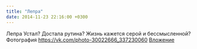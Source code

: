 ```yaml
---
title: "Лепра"
date: 2014-11-23 22:16:00 +0300
---
```


Лепра
Устал? Достала рутина? Жизнь кажется серой и бессмысленной?
Фотография
<a class="vk-attach" href="https://vk.com/photo-30022666_337230060">https://vk.com/photo-30022666_337230060</a>
<a class="vk-attach" href="https://vk.com/photo-30022666_337230060">Вложение</a>
